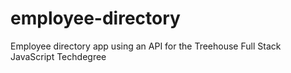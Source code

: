 # employee-directory
Employee directory app using an API for the Treehouse Full Stack JavaScript Techdegree
